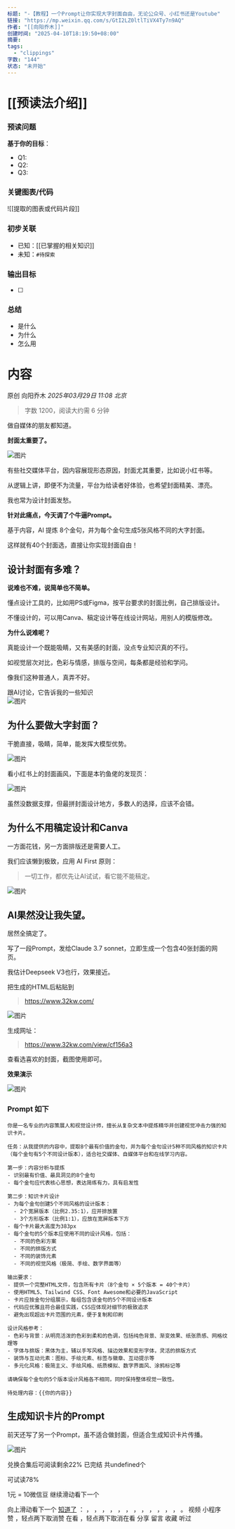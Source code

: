 ```yaml
---
标题: "-【教程】一个Prompt让你实现大字封面自由，无论公众号、小红书还是Youtube"
链接: "https://mp.weixin.qq.com/s/GtI2LZ0ltlTiVX4Ty7n9AQ"
作者: "[[向阳乔木]]"
创建时间: "2025-04-10T18:19:50+08:00"
摘要:
tags:
  - "clippings"
字数: "144"
状态: "未开始"
---
```

# [[预读法介绍]]
### 预读问题  
**基于你的目标**：
- Q1: 
- Q2: 
- Q3:   

### 关键图表/代码  
![[提取的图表或代码片段]]
### 初步关联  
- 已知：[[已掌握的相关知识]]  
- 未知：`#待探索`  

### 输出目标
- [ ] 

### 总结
- 是什么
- 为什么
- 怎么用

# 内容
原创 向阳乔木 *2025年03月29日 11:08* *北京*

> 字数 1200，阅读大约需 6 分钟

做自媒体的朋友都知道。

**封面太重要了。**

![图片](https://mmbiz.qpic.cn/mmbiz_png/jibL99tg2bCU8iadQArArGI4k5rWOo6K3QB4QlaNlA13PMrHho6bGaWCyhzCA2Eic2Q97g4DcrY4UI58IdtxrkqiaQ/640?wx_fmt=png&from=appmsg&tp=webp&wxfrom=5&wx_lazy=1&wx_co=1)

有些社交媒体平台，因内容展现形态原因，封面尤其重要，比如说小红书等。

从逻辑上讲，即便不为流量，平台为给读者好体验，也希望封面精美、漂亮。

我也常为设计封面发愁。

**针对此痛点，今天调了个牛逼Prompt。**

基于内容，AI 提炼 8个金句，并为每个金句生成5张风格不同的大字封面。

这样就有40个封面选，直接让你实现封面自由！

## 设计封面有多难？

**说难也不难，说简单也不简单。**

懂点设计工具的，比如用PS或Figma，按平台要求的封面比例，自己排版设计。

不懂设计的，可以用Canva、稿定设计等在线设计网站，用别人的模版修改。

**为什么说难呢？**

真能设计一个既能吸睛，又有美感的封面，没点专业知识真的不行。

如视觉层次对比，色彩与情感，排版与空间，每条都是经验和学问。

像我们这种普通人，真弄不好。

跟AI讨论，它告诉我的一些知识  
![图片](https://mmbiz.qpic.cn/mmbiz_png/jibL99tg2bCU8iadQArArGI4k5rWOo6K3QsOfGK6MJY5ueFI79VNEo2avCAMDbAjV1l7VghsVZKlrg6pJfobJ1Tw/640?wx_fmt=png&from=appmsg&tp=webp&wxfrom=5&wx_lazy=1&wx_co=1)

## 为什么要做大字封面？

干脆直接，吸睛，简单，能发挥大模型优势。

![图片](https://mmbiz.qpic.cn/mmbiz_png/jibL99tg2bCU8iadQArArGI4k5rWOo6K3QxSvIzxPGzej2IFa21xat1Jhwiawt1qfjK4ULTJESUlD3b8BzGF5xKkw/640?wx_fmt=png&from=appmsg&tp=webp&wxfrom=5&wx_lazy=1&wx_co=1)

看小红书上的封面画风，下面是本钓鱼佬的发现页：

![图片](https://mmbiz.qpic.cn/mmbiz_jpg/jibL99tg2bCU8iadQArArGI4k5rWOo6K3Qo0eLcY517ImCcoUBeb4Dp2hEkgNhDdSSrS6aWjxSY1iaLzXCyQwEFjQ/640?wx_fmt=jpeg&from=appmsg&tp=webp&wxfrom=5&wx_lazy=1&wx_co=1)

虽然没数据支撑，但最拼封面设计地方，多数人的选择，应该不会错。

## 为什么不用稿定设计和Canva

一方面花钱，另一方面排版还是需要人工。

我们应该懒到极致，应用 AI First 原则：

> 一切工作，都优先让AI试试，看它能不能稿定。

![图片](https://mmbiz.qpic.cn/mmbiz_png/jibL99tg2bCU8iadQArArGI4k5rWOo6K3Q7SicvfkV4DWHLOXj5ayaicXAHdcEVIKlL4h5yDplDSYicmCDQEibRzdkNA/640?wx_fmt=png&from=appmsg&tp=webp&wxfrom=5&wx_lazy=1&wx_co=1)

## AI果然没让我失望。

居然全搞定了。

写了一段Prompt，发给Claude 3.7 sonnet，立即生成一个包含40张封面的网页。

我估计Deepseek V3也行，效果接近。

把生成的HTML后粘贴到

> https://www.32kw.com/

![图片](https://mmbiz.qpic.cn/mmbiz_png/jibL99tg2bCU8iadQArArGI4k5rWOo6K3QtSuxUbrwsguUoW648nlEITINicBZ17BotoWPdBPDthHLz9tAhKhBMsg/640?wx_fmt=png&from=appmsg&tp=webp&wxfrom=5&wx_lazy=1&wx_co=1)

生成网址：

> https://www.32kw.com/view/cf156a3

查看选喜欢的封面，截图使用即可。

**效果演示**

![图片](https://mmbiz.qpic.cn/mmbiz_png/jibL99tg2bCU8iadQArArGI4k5rWOo6K3QPJHl0gJeOj8QeEsNB70gNyLeuJ0cQcSdymzEK4mwicVYOpKeTiaMAKug/640?wx_fmt=png&from=appmsg&tp=webp&wxfrom=5&wx_lazy=1&wx_co=1)

  

### Prompt 如下

```
你是一名专业的内容策展人和视觉设计师，擅长从复杂文本中提炼精华并创建视觉冲击力强的知识卡片。

任务：从我提供的内容中，提取8个最有价值的金句，并为每个金句设计5种不同风格的知识卡片（每个金句有5个不同设计版本），适合社交媒体、自媒体平台和在线学习内容。

第一步：内容分析与提炼
- 识别最有价值、最具洞见的8个金句
- 每个金句应代表核心思想，表达简练有力，具有启发性

第二步：知识卡片设计
- 为每个金句创建5个不同风格的设计版本： 
  - 2个宽屏版本（比例2.35:1），应并排放置
  - 3个方形版本（比例1:1），应放在宽屏版本下方
- 每个卡片最大高度为383px
- 每个金句的5个版本应使用不同的设计风格，包括： 
  - 不同的色彩方案
  - 不同的排版方式
  - 不同的装饰元素
  - 不同的视觉风格（极简、手绘、数字界面等）

输出要求：
- 提供一个完整HTML文件，包含所有卡片（8个金句 × 5个版本 = 40个卡片）
- 使用HTML5、Tailwind CSS、Font Awesome和必要的JavaScript
- 卡片应按金句分组展示，每组包含该金句的5个不同设计版本
- 代码应优雅且符合最佳实践，CSS应体现对细节的极致追求
- 避免出现超出卡片范围的元素，便于复制和印刷

设计风格参考：
- 色彩与背景：从明亮活泼的色彩到柔和的色调，包括纯色背景、渐变效果、纸张质感、网格纹理等
- 字体与排版：黑体为主，辅以手写风格、描边效果和变形字体，灵活的排版方式
- 装饰与互动元素：图标、手绘元素、标签与徽章、互动提示等
- 多元化风格：极简主义、手绘风格、纸质模拟、数字界面风、涂鸦标记等

请确保每个金句的5个版本设计风格各不相同，同时保持整体视觉一致性。

待处理内容：{{你的内容}}
```

## 生成知识卡片的Prompt

前天还写了另一个Prompt，虽不适合做封面，但适合生成知识卡片传播。

![图片](https://mmbiz.qpic.cn/mmbiz_png/jibL99tg2bCU8iadQArArGI4k5rWOo6K3QxTgUlJ83XBVufFicAHkSbX6U9jlzUMXibSa4F0GbbPrfbicPKRQsZwebA/640?wx_fmt=png&from=appmsg&tp=webp&wxfrom=5&wx_lazy=1&wx_co=1)

兑换合集后可阅读剩余22% 已完结 共undefined个

可试读78%

1元 = 10微信豆 继续滑动看下一个

向上滑动看下一个 [知道了](https://mp.weixin.qq.com/s/) ： ， ， ， ， ， ， ， ， ， ， ， ， 。 视频 小程序 赞 ，轻点两下取消赞 在看 ，轻点两下取消在看 分享 留言 收藏 听过
